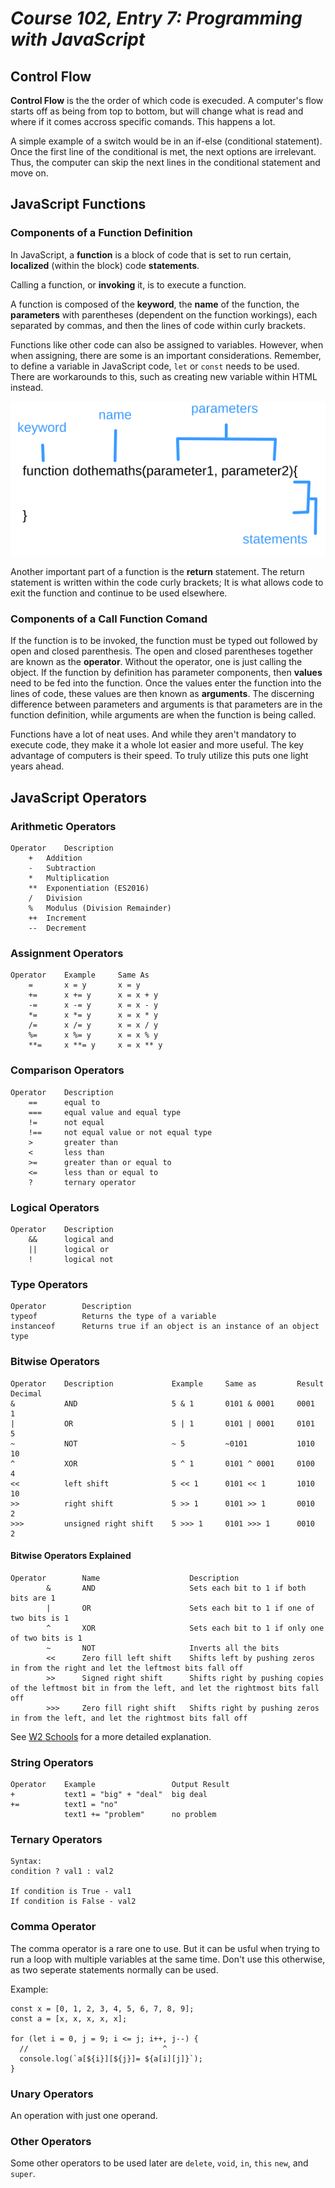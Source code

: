 # *Course 102, Entry 7: Programming with JavaScript*

## Control Flow

**Control Flow** is the the order of which code is execuded. A computer's flow starts off as being from top to bottom, but will change what is read and where if it comes accross specific comands. This happens a lot.

A simple example of a switch would be in an if-else (conditional statement). Once the first line of the conditional is met, the next options are irrelevant. Thus, the computer can skip the next lines in the conditional statement and move on.

## JavaScript Functions

### Components of a Function Definition

In JavaScript, a **function** is a block of code that is set to run certain, **localized** (within the block) code **statements**.

Calling a function, or **invoking** it, is to execute a function.

A function is composed of the **keyword**, the **name** of the function, the **parameters** with parentheses (dependent on the function workings), each separated by commas, and then the lines of code within curly brackets.

Functions like other code can also be assigned to variables. However, when when assigning, there are some is an important considerations. Remember, to define a variable in JavaScript code, `let` or `const` needs to be used. There are workarounds to this, such as creating new variable within HTML instead.

![function components](function_components.png)

Another important part of a function is the **return** statement. The return statement is written within the code curly brackets; It is what allows code to exit the function and continue to be used elsewhere.

### Components of a Call Function Comand

If the function is to be invoked, the function must be typed out followed by open and closed parenthesis. The open and closed parentheses together are known as the **operator**. Without the operator, one is just calling the object. If the function by definition has parameter components, then **values** need to be fed into the function. Once the values enter the function into the lines of code, these values are then known as **arguments**. The discerning difference between parameters and arguments is that parameters are in the function definition, while arguments are when the function is being called.

Functions have a lot of neat uses. And while they aren't mandatory to execute code, they make it a whole lot easier and more useful. The key advantage of computers is their speed. To truly utilize this puts one light years ahead.

## JavaScript Operators

### Arithmetic Operators

    Operator	Description
	    +	Addition
    	-	Subtraction
	    *	Multiplication
	    **	Exponentiation (ES2016)
	    /	Division
	    %	Modulus (Division Remainder)
	    ++	Increment
	    --	Decrement

### Assignment Operators
    Operator	Example	    Same As
        =		x = y	    x = y
        +=		x += y	    x = x + y
        -=		x -= y	    x = x - y
        *=		x *= y	    x = x * y
        /=		x /= y	    x = x / y
        %=		x %= y	    x = x % y
        **=		x **= y	    x = x ** y

### Comparison Operators
    Operator	Description
        ==	    equal to
        ===	    equal value and equal type
        !=	    not equal
        !==	    not equal value or not equal type
        >	    greater than
        <	    less than
        >=	    greater than or equal to
        <=	    less than or equal to
        ?	    ternary operator

### Logical Operators
    Operator	Description
        &&	    logical and
        ||	    logical or
        !	    logical not

### Type Operators
    Operator	    Description
    typeof		    Returns the type of a variable
    instanceof	    Returns true if an object is an instance of an object type

### Bitwise Operators
    Operator	Description			    Example		Same as			Result	Decimal
    &		    AND						5 & 1		0101 & 0001		0001	 1
    |		    OR						5 | 1		0101 | 0001		0101	 5
    ~		    NOT						~ 5	 		~0101			1010	 10
    ^		    XOR						5 ^ 1		0101 ^ 0001		0100	 4
    <<		    left shift				5 << 1		0101 << 1		1010	 10
    >>		    right shift				5 >> 1		0101 >> 1		0010	  2
    >>>		    unsigned right shift	5 >>> 1		0101 >>> 1		0010	  2

#### Bitwise Operators Explained

    Operator	    Name	                Description
            &	    AND		                Sets each bit to 1 if both bits are 1
            |	    OR		                Sets each bit to 1 if one of two bits is 1
            ^	    XOR		                Sets each bit to 1 if only one of two bits is 1
            ~	    NOT		                Inverts all the bits
            <<	    Zero fill left shift	Shifts left by pushing zeros in from the right and let the leftmost bits fall off
            >>	    Signed right shift	    Shifts right by pushing copies of the leftmost bit in from the left, and let the rightmost bits fall off
            >>>	    Zero fill right shift	Shifts right by pushing zeros in from the left, and let the rightmost bits fall off


See [W2 Schools](https://www.w3schools.com/js/js_bitwise.asp) for a more detailed explanation. 

### String Operators
    Operator	Example					Output Result
    +			text1 = "big" + "deal"	big deal
    +=			text1 = "no"
                text1 += "problem"		no problem

### Ternary Operators
    Syntax:
    condition ? val1 : val2

    If condition is True - val1
    If condition is False - val2

### Comma Operator
The comma operator is a rare one to use. But it can be usful when trying to run a loop with multiple variables at the same time. Don't use this otherwise, as two seperate statements normally can be used.

Example: 

```
const x = [0, 1, 2, 3, 4, 5, 6, 7, 8, 9];
const a = [x, x, x, x, x];

for (let i = 0, j = 9; i <= j; i++, j--) {
  //                              ^
  console.log(`a[${i}][${j}]= ${a[i][j]}`);
}
```

### Unary Operators
An operation with just one operand.

### Other Operators

Some other operators to be used later are `delete`, `void`, `in`, `this` `new`, and `super`.

